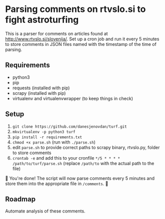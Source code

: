 # Parsing comments on rtvslo.si to fight astroturfing

This is a parser for comments on articles found at http://www.rtvslo.si/slovenija/. Set up a cron job and run it every 5 minutes to store comments in JSON files named with the timestamp of the time of parsing.

## Requirements

- python3
- pip
- requests (installed with pip)
- scrapy (installed with pip)
- virtualenv and virtualenvwrapper (to keep things in check)

## Setup

1) `git clone https://github.com/danesjenovdan/turf.git`
2) `mkvirtualenv -p python3 turf`
3) `pip install -r requirements.txt`
4) `chmod +x parse.sh` (run with `./parse.sh`)
5) edit `parse.sh` to provide correct paths to scrapy binary, rtvslo.py, folder to store comments
6) `crontab -e` and add this to your cronfile `*/5 * * * * /path/to/turf/parse.sh` (replace `/path/to` with the actual path to the file)

:tada: You're done! The script will now parse comments every 5 minutes and store them into the appropriate file in `/comments`. :tada:

## Roadmap

Automate analysis of these comments.